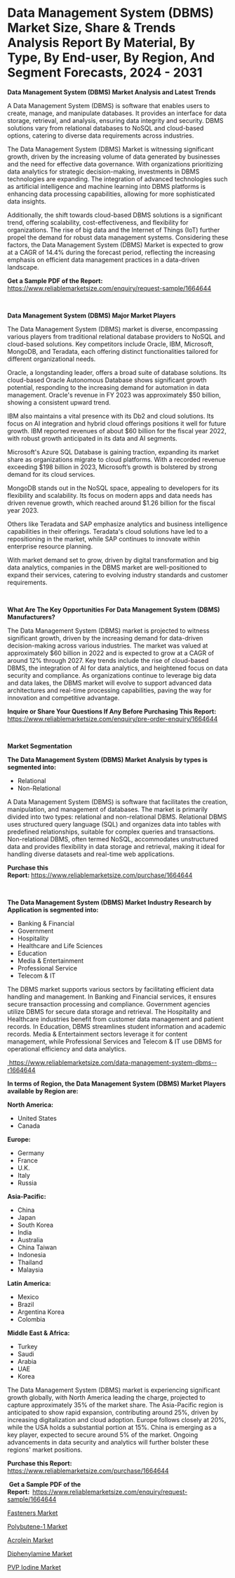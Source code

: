 <p><h1>Data Management System (DBMS) Market Size, Share & Trends Analysis Report By Material, By Type, By End-user, By Region, And Segment Forecasts, 2024 - 2031</h1></p><p><strong>Data Management System (DBMS) Market Analysis and Latest Trends</strong></p>
<p><p>A Data Management System (DBMS) is software that enables users to create, manage, and manipulate databases. It provides an interface for data storage, retrieval, and analysis, ensuring data integrity and security. DBMS solutions vary from relational databases to NoSQL and cloud-based options, catering to diverse data requirements across industries.</p><p>The Data Management System (DBMS) Market is witnessing significant growth, driven by the increasing volume of data generated by businesses and the need for effective data governance. With organizations prioritizing data analytics for strategic decision-making, investments in DBMS technologies are expanding. The integration of advanced technologies such as artificial intelligence and machine learning into DBMS platforms is enhancing data processing capabilities, allowing for more sophisticated data insights.</p><p>Additionally, the shift towards cloud-based DBMS solutions is a significant trend, offering scalability, cost-effectiveness, and flexibility for organizations. The rise of big data and the Internet of Things (IoT) further propel the demand for robust data management systems. Considering these factors, the Data Management System (DBMS) Market is expected to grow at a CAGR of 14.4% during the forecast period, reflecting the increasing emphasis on efficient data management practices in a data-driven landscape.</p></p>
<p><strong>Get a Sample PDF of the Report:&nbsp;</strong> <a href="https://www.reliablemarketsize.com/enquiry/request-sample/1664644?utm_campaign=1838&utm_medium=2&utm_source=Github&utm_content=ia&utm_term=09122024&utm_id=data-management-system-dbms">https://www.reliablemarketsize.com/enquiry/request-sample/1664644</a></p>
<p>&nbsp;</p>
<p><strong>Data Management System (DBMS) Major Market Players</strong></p>
<p><p>The Data Management System (DBMS) market is diverse, encompassing various players from traditional relational database providers to NoSQL and cloud-based solutions. Key competitors include Oracle, IBM, Microsoft, MongoDB, and Teradata, each offering distinct functionalities tailored for different organizational needs.</p><p>Oracle, a longstanding leader, offers a broad suite of database solutions. Its cloud-based Oracle Autonomous Database shows significant growth potential, responding to the increasing demand for automation in data management. Oracle's revenue in FY 2023 was approximately $50 billion, showing a consistent upward trend.</p><p>IBM also maintains a vital presence with its Db2 and cloud solutions. Its focus on AI integration and hybrid cloud offerings positions it well for future growth. IBM reported revenues of about $60 billion for the fiscal year 2022, with robust growth anticipated in its data and AI segments.</p><p>Microsoft's Azure SQL Database is gaining traction, expanding its market share as organizations migrate to cloud platforms. With a recorded revenue exceeding $198 billion in 2023, Microsoft’s growth is bolstered by strong demand for its cloud services.</p><p>MongoDB stands out in the NoSQL space, appealing to developers for its flexibility and scalability. Its focus on modern apps and data needs has driven revenue growth, which reached around $1.26 billion for the fiscal year 2023.</p><p>Others like Teradata and SAP emphasize analytics and business intelligence capabilities in their offerings. Teradata's cloud solutions have led to a repositioning in the market, while SAP continues to innovate within enterprise resource planning.</p><p>With market demand set to grow, driven by digital transformation and big data analytics, companies in the DBMS market are well-positioned to expand their services, catering to evolving industry standards and customer requirements.</p></p>
<p>&nbsp;</p>
<p><strong>What Are The Key Opportunities For Data Management System (DBMS) Manufacturers?</strong></p>
<p><p>The Data Management System (DBMS) market is projected to witness significant growth, driven by the increasing demand for data-driven decision-making across various industries. The market was valued at approximately $60 billion in 2022 and is expected to grow at a CAGR of around 12% through 2027. Key trends include the rise of cloud-based DBMS, the integration of AI for data analytics, and heightened focus on data security and compliance. As organizations continue to leverage big data and data lakes, the DBMS market will evolve to support advanced data architectures and real-time processing capabilities, paving the way for innovation and competitive advantage.</p></p>
<p><strong>Inquire or Share Your Questions If Any Before Purchasing This Report:</strong> <a href="https://www.reliablemarketsize.com/enquiry/pre-order-enquiry/1664644?utm_campaign=1838&utm_medium=2&utm_source=Github&utm_content=ia&utm_term=09122024&utm_id=data-management-system-dbms">https://www.reliablemarketsize.com/enquiry/pre-order-enquiry/1664644</a></p>
<p>&nbsp;</p>
<p><strong>Market Segmentation</strong></p>
<p><strong>The Data Management System (DBMS) Market Analysis by types is segmented into:</strong></p>
<p><ul><li>Relational</li><li>Non-Relational</li></ul></p>
<p><p>A Data Management System (DBMS) is software that facilitates the creation, manipulation, and management of databases. The market is primarily divided into two types: relational and non-relational DBMS. Relational DBMS uses structured query language (SQL) and organizes data into tables with predefined relationships, suitable for complex queries and transactions. Non-relational DBMS, often termed NoSQL, accommodates unstructured data and provides flexibility in data storage and retrieval, making it ideal for handling diverse datasets and real-time web applications.</p></p>
<p><strong>Purchase this Report:&nbsp;</strong><a href="https://www.reliablemarketsize.com/purchase/1664644?utm_campaign=1838&utm_medium=2&utm_source=Github&utm_content=ia&utm_term=09122024&utm_id=data-management-system-dbms">https://www.reliablemarketsize.com/purchase/1664644</a></p>
<p>&nbsp;</p>
<p><strong>The Data Management System (DBMS) Market Industry Research by Application is segmented into:</strong></p>
<p><ul><li>Banking & Financial</li><li>Government</li><li>Hospitality</li><li>Healthcare and Life Sciences</li><li>Education</li><li>Media & Entertainment</li><li>Professional Service</li><li>Telecom & IT</li></ul></p>
<p><p>The DBMS market supports various sectors by facilitating efficient data handling and management. In Banking and Financial services, it ensures secure transaction processing and compliance. Government agencies utilize DBMS for secure data storage and retrieval. The Hospitality and Healthcare industries benefit from customer data management and patient records. In Education, DBMS streamlines student information and academic records. Media & Entertainment sectors leverage it for content management, while Professional Services and Telecom & IT use DBMS for operational efficiency and data analytics.</p></p>
<p><a href="https://www.reliablemarketsize.com/data-management-system-dbms--r1664644?utm_campaign=1838&utm_medium=2&utm_source=Github&utm_content=ia&utm_term=09122024&utm_id=data-management-system-dbms">&nbsp;https://www.reliablemarketsize.com/data-management-system-dbms--r1664644</a></p>
<p><strong>In terms of Region, the Data Management System (DBMS) Market Players available by Region are:</strong></p>
<p>
    <p> <strong> North America: </strong>
        <ul>
            <li>United States</li>
            <li>Canada</li>
        </ul>
        </p> 
    <p> <strong> Europe: </strong>
        <ul>
            <li>Germany</li>
            <li>France</li>
            <li>U.K.</li>
            <li>Italy</li>
            <li>Russia</li>
        </ul>
        </p> 
    <p> <strong> Asia-Pacific: </strong>
        <ul>
            <li>China</li>
            <li>Japan</li>
            <li>South Korea</li>
            <li>India</li>
            <li>Australia</li>
            <li>China Taiwan</li>
            <li>Indonesia</li>
            <li>Thailand</li>
            <li>Malaysia</li>
        </ul>
        </p> 
    <p> <strong> Latin America: </strong>
        <ul>
            <li>Mexico</li>
            <li>Brazil</li>
            <li>Argentina Korea</li>
            <li>Colombia</li>
        </ul>
        </p> 
    <p> <strong> Middle East & Africa: </strong>
        <ul>
            <li>Turkey</li>
            <li>Saudi</li>
            <li>Arabia</li>
            <li>UAE</li>
            <li>Korea</li>
        </ul>
    </p>
    </p>
<p><p>The Data Management System (DBMS) market is experiencing significant growth globally, with North America leading the charge, projected to capture approximately 35% of the market share. The Asia-Pacific region is anticipated to show rapid expansion, contributing around 25%, driven by increasing digitalization and cloud adoption. Europe follows closely at 20%, while the USA holds a substantial portion at 15%. China is emerging as a key player, expected to secure around 5% of the market. Ongoing advancements in data security and analytics will further bolster these regions' market positions.</p></p>
<p><strong>Purchase this Report: </strong><a href="https://www.reliablemarketsize.com/purchase/1664644?utm_campaign=1838&utm_medium=2&utm_source=Github&utm_content=ia&utm_term=09122024&utm_id=data-management-system-dbms">https://www.reliablemarketsize.com/purchase/1664644</a></p>
<p>&nbsp;<strong>Get a Sample PDF of the Report:&nbsp;&nbsp;</strong><a href="https://www.reliablemarketsize.com/enquiry/request-sample/1664644?utm_campaign=1838&utm_medium=2&utm_source=Github&utm_content=ia&utm_term=09122024&utm_id=data-management-system-dbms">https://www.reliablemarketsize.com/enquiry/request-sample/1664644</a></p>
<p><strong></strong></p>
<p><p><a href="https://www.linkedin.com/pulse/mapping-fasteners-market-trends-challenges-breakthroughs-2024-zuopc?utm_campaign=1838&utm_medium=2&utm_source=Github&utm_content=ia&utm_term=09122024&utm_id=data-management-system-dbms">Fasteners Market</a></p><p><a href="https://www.linkedin.com/pulse/market-expansion-insights-polybutene-1-projected-grow-cagr-i8b3e?utm_campaign=1838&utm_medium=2&utm_source=Github&utm_content=ia&utm_term=09122024&utm_id=data-management-system-dbms">Polybutene-1 Market</a></p><p><a href="https://www.linkedin.com/pulse/acrolein-market-size-estimated-cagr-44-from-2024-2031-mmgoc?utm_campaign=1838&utm_medium=2&utm_source=Github&utm_content=ia&utm_term=09122024&utm_id=data-management-system-dbms">Acrolein Market</a></p><p><a href="https://www.linkedin.com/pulse/diphenylamine-market-analysis-report-2024-2031-key-insights-ec0wc?utm_campaign=1838&utm_medium=2&utm_source=Github&utm_content=ia&utm_term=09122024&utm_id=data-management-system-dbms">Diphenylamine Market</a></p><p><a href="https://www.linkedin.com/pulse/pvp-iodine-market-analysis-deployment-growth-factors-regional-hpdie?utm_campaign=1838&utm_medium=2&utm_source=Github&utm_content=ia&utm_term=09122024&utm_id=data-management-system-dbms">PVP Iodine Market</a></p></p>